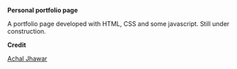 <strong>Personal portfolio page</strong>
<p>A portfolio page developed with HTML, CSS and some javascript. Still under construction.</p>
<strong>Credit</strong>
<p><a href="https://github.com/achaljhawar">Achal Jhawar</a></p>
